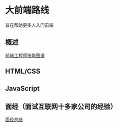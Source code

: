 # 大前端路线

旨在帮助更多人入门前端

## 概述

[前端工程师技能图谱](https://raw.githubusercontent.com/mnichangxin/mfe/master/images/stuq-fe.jpg)

## HTML/CSS

## JavaScript

## 面经（面试互联网十多家公司的经验）

[面经总结](https://github.com/mnichangxin/mfe/blob/master/experience/%E5%89%8D%E7%AB%AF%E9%9D%A2%E7%BB%8F.md)